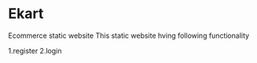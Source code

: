 # Ekart
Ecommerce static website
This static website hving following functionality 

1.register
2.login
